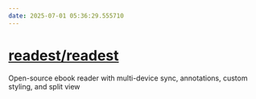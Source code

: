 ```yaml
---
date: 2025-07-01 05:36:29.555710
---
```


# [readest/readest](https://github.com/readest/readest)

Open-source ebook reader with multi-device sync, annotations, custom styling, and split view